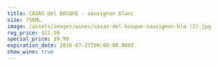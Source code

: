 ```yaml
---
title: CASAS del BOSQUE - sauvignon blanc
size: 750ML
image: /assets/images/wines/casas-del-bosque-sauvignon-bla (2).jpg
reg_price: $11.99
special_price: $9.99
expiration_date: 2016-07-27T00:00:00.000Z
show_wine: true
---
```



